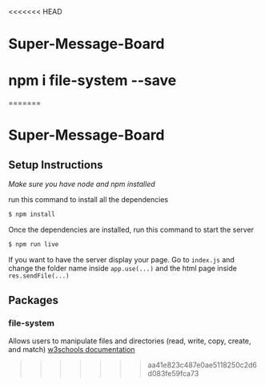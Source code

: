 <<<<<<< HEAD
# Super-Message-Board
# npm i file-system --save
=======
# Super-Message-Board

## **Setup Instructions**
*Make sure you have node and npm installed* 


run this command to install all the dependencies
```bash 
$ npm install
``` 
Once the dependencies are installed, run this command to start the server
```bash 
$ npm run live
``` 
If you want to have the server display your page. Go to `index.js` and change the folder name inside `app.use(...)` and the html page inside `res.sendFile(...)`

## **Packages**
### file-system
 Allows users to manipulate files and directories (read, write, copy, create, and match)
    [w3schools documentation](https://www.w3schools.com/nodejs/nodejs_filesystem.asp)

   
>>>>>>> aa41e823c487e0ae5118250c2d6d083fe59fca73
